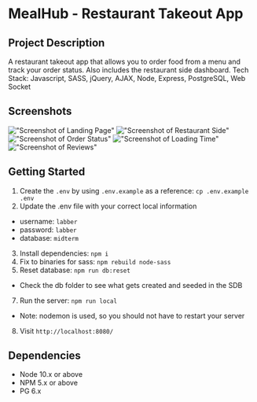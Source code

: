 MealHub - Restaurant Takeout App
=========

## Project Description

A restaurant takeout app that allows you to order food from a menu and track your order status. Also includes the restaurant side dashboard.
Tech Stack: Javascript, SASS, jQuery, AJAX, Node, Express, PostgreSQL, Web Socket

## Screenshots

!["Screenshot of Landing Page"](https://github.com/robbiekthomas/food-pickup-midterm/blob/master/public/images/meathub1.png?raw=true)
!["Screenshot of Restaurant Side"](https://github.com/robbiekthomas/food-pickup-midterm/blob/master/public/images/meathub2.PNG?raw=true)
!["Screenshot of Order Status"](https://github.com/robbiekthomas/food-pickup-midterm/blob/master/public/images/meathub3%20.PNG?raw=true)
!["Screenshot of Loading Time"](https://github.com/robbiekthomas/food-pickup-midterm/blob/master/public/images/meathub4.png?raw=true)
!["Screenshot of Reviews"](https://github.com/robbiekthomas/food-pickup-midterm/blob/master/public/images/meathub5.png?raw=true)

## Getting Started

1. Create the `.env` by using `.env.example` as a reference: `cp .env.example .env`
2. Update the .env file with your correct local information 
  - username: `labber` 
  - password: `labber` 
  - database: `midterm`
3. Install dependencies: `npm i`
4. Fix to binaries for sass: `npm rebuild node-sass`
5. Reset database: `npm run db:reset`
  - Check the db folder to see what gets created and seeded in the SDB
7. Run the server: `npm run local`
  - Note: nodemon is used, so you should not have to restart your server
8. Visit `http://localhost:8080/`


## Dependencies

- Node 10.x or above
- NPM 5.x or above
- PG 6.x
